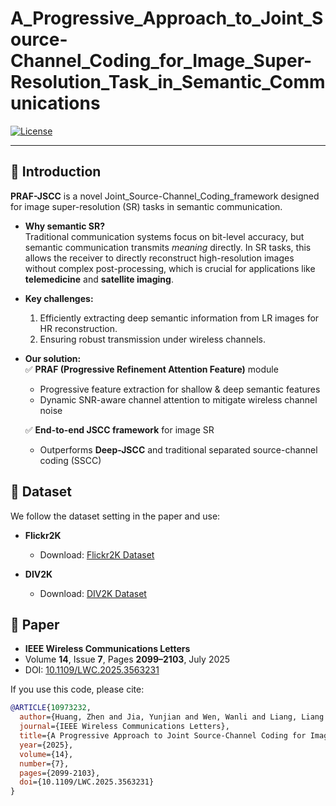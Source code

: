 # A_Progressive_Approach_to_Joint_Source-Channel_Coding_for_Image_Super-Resolution_Task_in_Semantic_Communications

[![License](https://img.shields.io/badge/license-MIT-blue.svg)](LICENSE)

---
## 📖 Introduction  

**PRAF-JSCC** is a novel Joint_Source-Channel_Coding_framework designed for image super-resolution (SR) tasks in semantic communication.  

- **Why semantic SR?**  
  Traditional communication systems focus on bit-level accuracy, but semantic communication transmits *meaning* directly. In SR tasks, this allows the receiver to directly reconstruct high-resolution images without complex post-processing, which is crucial for applications like **telemedicine** and **satellite imaging**.  

- **Key challenges:**  
  1. Efficiently extracting deep semantic information from LR images for HR reconstruction.  
  2. Ensuring robust transmission under wireless channels.  

- **Our solution:**  
  ✅ **PRAF (Progressive Refinement Attention Feature)** module  
  - Progressive feature extraction for shallow & deep semantic features  
  - Dynamic SNR-aware channel attention to mitigate wireless channel noise  

  ✅ **End-to-end JSCC framework** for image SR  
  - Outperforms **Deep-JSCC** and traditional separated source-channel coding (SSCC)  

## 📂 Dataset  

We follow the dataset setting in the paper and use:  

- **Flickr2K** 
  - Download: [Flickr2K Dataset](https://cv.snu.ac.kr/research/Flickr2K.zip)  

- **DIV2K** 
  - Download: [DIV2K Dataset](https://data.vision.ee.ethz.ch/cvl/DIV2K/)


## 📰 Paper  

- **IEEE Wireless Communications Letters**  
- Volume **14**, Issue **7**, Pages **2099–2103**, July 2025  
- DOI: [10.1109/LWC.2025.3563231](https://doi.org/10.1109/LWC.2025.3563231)  

If you use this code, please cite:  

```bibtex
@ARTICLE{10973232,
  author={Huang, Zhen and Jia, Yunjian and Wen, Wanli and Liang, Liang and Yan, Jiping and Jiang, Nanlan},
  journal={IEEE Wireless Communications Letters}, 
  title={A Progressive Approach to Joint Source-Channel Coding for Image Super-Resolution Task in Semantic Communications}, 
  year={2025},
  volume={14},
  number={7},
  pages={2099-2103},
  doi={10.1109/LWC.2025.3563231}
}
